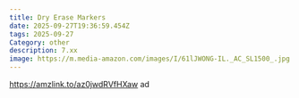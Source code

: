 ```yaml
---
title: Dry Erase Markers
date: 2025-09-27T19:36:59.454Z
tags: 2025-09-27
Category: other
description: 7.xx
image: https://m.media-amazon.com/images/I/61lJWONG-IL._AC_SL1500_.jpg
---
```

https://amzlink.to/az0jwdRVfHXaw ad